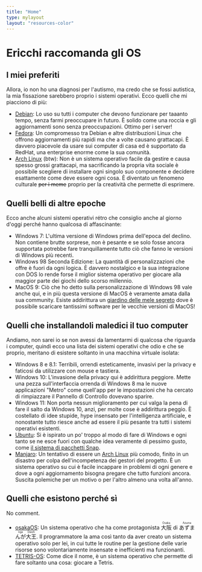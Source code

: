 ```yaml
---
title: "Home"
type: mylayout
layout: "resources-color"
---
```


# Ericchi raccomanda gli OS

## I miei preferiti
Allora, io non ho una diagnosi per l'autismo, ma credo che se fossi autistica, la mia fissazione sarebbero proprio i sistemi operativi. Ecco quelli che mi piacciono di più:
- [Debian](https://debian.org): Lo uso su tutti i computer che devono funzionare per taaanto tempo, senza farmi preoccupare in futuro. È solido come una roccia e gli aggiornamenti sono senza preoccupazioni. Ottimo per i server!
- [Fedora](https://fedoraproject.org/): Un compromesso tra Debian e altre distribuzioni Linux che offrono aggiornamenti più rapidi ma che a volte causano grattacapi. È davvero piacevole da usare sui computer di casa ed è supportato da RedHat, una enterprise enorme come la sua comunità.
- [Arch Linux](https://archlinux.org/) (btw): Non è un sistema operativo facile da gestire e causa spesso grossi grattacapi, ma sacrificando la propria vita sociale è possibile scegliere di installare ogni singolo suo componente e decidere esattamente come deve essere ogni cosa. È diventato un fenomeno culturale ~~per i meme~~ proprio per la creatività che permette di esprimere.

## Quelli belli di altre epoche
Ecco anche alcuni sistemi operativi rétro che consiglio anche al giorno d'oggi perché hanno qualcosa di affascinante:
- Windows 7: L'ultima versione di Windows prima dell'epoca del declino. Non contiene brutte sorprese, non è pesante e se solo fosse ancora supportata potrebbe fare tranquillamente tutto ciò che fanno le versioni di Windows più recenti.
- Windows 98 Seconda Edizione: La quantità di personalizzazioni che offre è fuori da ogni logica. È davvero nostalgico e la sua integrazione con DOS lo rende forse il miglior sistema operativo per giocare alla maggior parte dei giochi dello scorso millennio.
- MacOS 9: Ciò che ho detto sulla personalizzazione di Windows 98 vale anche qui, e in più questa versione di MacOS è veramente amata dalla sua community. Esiste addirittura un [giardino delle mele segreto](https://macintoshgarden.org/) dove è possibile scaricare tantissimi software per le vecchie versioni di MacOS!

## Quelli che installandoli maledici il tuo computer
Andiamo, non sarei io se non avessi da lamentarmi di qualcosa che riguarda i computer, quindi ecco una lista dei sistemi operativi che odio e che se proprio, meritano di esistere soltanto in una macchina virtuale isolata:
- Windows 8 e 8.1: Terribili, orrendi esteticamente, invasivi per la privacy e faticosi da utilizzare con mouse e tastiera.
- Windows 10: L'invasione della privacy qui è addirittura peggiore. Mette una pezza sull'interfaccia orrenda di Windows 8 ma le nuove applicazioni "Metro" come quell'app per le impostazioni che ha cercato di rimpiazzare il Pannello di Controllo dovevano sparire.
- Windows 11: Non porta nessun miglioramento per cui valga la pena di fare il salto da Windows 10, anzi, per molte cose è addirittura peggio. È costellato di idee stupide, hype insensato per l'intelligenza artificiale, e nonostante tutto riesce anche ad essere il più pesante tra tutti i sistemi operativi esistenti.
- [Ubuntu](https://ubuntu.com): Si è ispirato un po' troppo al modo di fare di Windows e ogni tanto se ne esce fuori con qualche idea veramente di pessimo gusto, come [il sistema di pacchetti Snap](https://www.miamammausalinux.org/2023/05/canonical-continuera-non-solo-a-promuovere-i-pacchetti-ubuntu-di-tipo-snap-ma-a-preferirli-ai-container-docker/).
- [Manjaro](https://manjaro.org/): Un tentativo di essere un [Arch Linux](https://archlinux.org/) più comodo, finito in un disastro per colpa dell'incompetenza dei gestori del progetto. È un sistema operativo su cui è facile incappare in problemi di ogni genere e dove a ogni aggiornamento bisogna pregare che tutto funzioni ancora. Suscita polemiche per un motivo o per l'altro almeno una volta all'anno.

## Quelli che esistono perché sì
No comment.
- [osakaOS](https://leechplus.neocities.org/projects/osakaOS): Un sistema operativo che ha come protagonista <ruby>大阪<rt>Osaka</rt></ruby> di <ruby>あずまんが<rt>Azumanga</rt></ruby><ruby>大王<rt>Daioh</rt><rp>)</rp></ruby>. Il programmatore la ama così tanto da aver creato un sistema operativo solo per lei, in cui tutte le routine per la gestione delle varie risorse sono volontariamente insensate e inefficienti ma funzionanti.
- [TETRIS-OS](https://github.com/lucianoforks/tetris-os): Come dice il nome, è un sistema operativo che permette di fare soltanto una cosa: giocare a Tetris.
